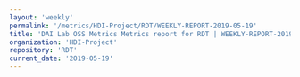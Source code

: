 ```yaml
---
layout: 'weekly'
permalink: '/metrics/HDI-Project/RDT/WEEKLY-REPORT-2019-05-19'
title: 'DAI Lab OSS Metrics Metrics report for RDT | WEEKLY-REPORT-2019-05-19'
organization: 'HDI-Project'
repository: 'RDT'
current_date: '2019-05-19'
---
```

